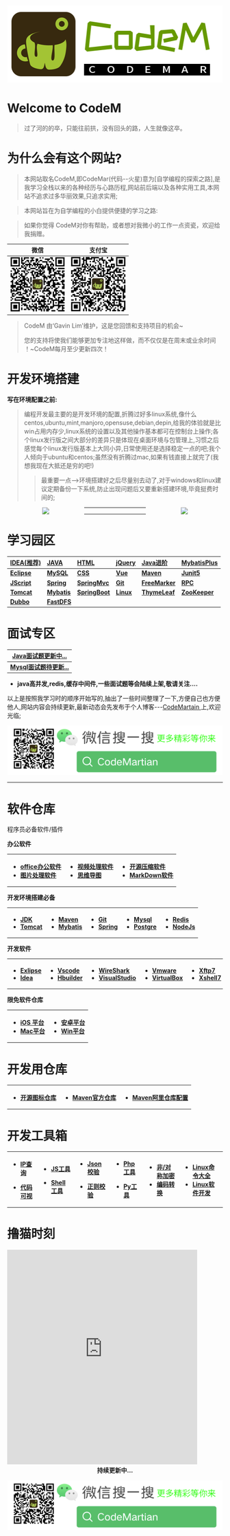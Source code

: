 <p align="center">
    <a href="https://mp.weixin.qq.com/s/163jExVR3EL1g_alHPu5tQ" target="_blank">

![](.\pic\logo2.png)

  </a>
</p>



# Welcome to CodeM

> 过了河的的卒，只能往前拱，没有回头的路，人生就像这卒。 

# 为什么会有这个网站?

> 本网站取名CodeM,即CodeMar(代码--火星)意为[自学编程的探索之路],是我学习全栈以来的各种经历与心路历程,网站前后端以及各种实用工具,本网站不追求过多华丽效果,只追求实用;

>本网站旨在为自学编程的小白提供便捷的学习之路:

> 如果你觉得 CodeM对你有帮助，或者想对我微小的工作一点资瓷，欢迎给我捐赠。

| <center>微信<center>               | <center>支付宝<center>             |
| ---------------------------------- | ---------------------------------- |
| ![1645284993351](.\pic\wechat.png) | ![1645285069014](.\pic\alipay.png) |

> CodeM 由‘Gavin Lim’维护，这是您回馈和支持项目的机会~
>
> 您的支持将使我们能够更加专注地这样做，而不仅仅是在周末或业余时间 ！~CodeM每月至少更新四次！

 

# 开发环境搭建

**写在环境配置之前:**

> 编程开发最主要的是开发环境的配置,折腾过好多linux系统,像什么centos,ubuntu,mint,manjoro,opensuse,debian,depin,给我的体验就是比win占用内存少,linux系统的设置以及其他操作基本都可在控制台上操作;各个linux发行版之间大部分的差异只是体现在桌面环境与包管理上,习惯之后感觉每个linux发行版基本上大同小异,日常使用还是选择稳定一点的吧;我个人倾向于ubuntu和centos;虽然没有折腾过mac,如果有钱直接上就完了(我想我现在大抵还是穷的吧!)
>
> > 最重要一点-->环境搭建好之后尽量别去动了,对于windows和linux建议定期备份一下系统,防止出现问题后又要重新搭建环境,毕竟挺费时间的;

<center>

[<div   style="float:left;width:180px;heigh:20px"/>![](/pic/div/windows.png)</div>](https://download.csdn.net/download/weixin_54061333/23161311)

[<div   style="float:right;width:180px;heigh:20px"/>![](/pic/div/linux.png)</div>](https://blog.csdn.net/weixin_54061333/article/details/122285996)

</center>

------

------



# 学习园区

| [IDEA(推荐)](/idea/Idea.md#idea)                        | [JAVA](/java/JavaBase1-8.md#java概述)          | [HTML](/html/html.md#html语言)                          | [jQuery](/html/jQuery.md#jquery)             | [Java进阶](/javaprom/Javaprom.md#java知识点精选)       | **[MybatisPlus](/mybatis/MybatisPlus.md#MybatisPlus)** |
| :------------------------------------------------------ | :--------------------------------------------- | :------------------------------------------------------ | :------------------------------------------- | :----------------------------------------------------- | :----------------------------------------------------- |
| **[Eclipse](https://www.w3cschool.cn/eclipse/)**        | **[MySQL](/mysql/MySQLBase01.md#mysql数据库)** | **[CSS](https://www.runoob.com/css/css-tutorial.html)** | **[Vue](https://cn.vuejs.org/v2/guide/)**    | **[Maven](/maven/MavenBase1.md#Maven)**                | **[Junit5](/Junit/Junit.md#Junit5)**                   |
| **[JScript](https://www.w3school.com.cn/js/index.asp)** | **[Spring](/spring/Spring.md#spring)**         | **[SpringMvc](/spring/SpringMvc.md#springmvc)**         | **[Git](/git/GitBase01.md#Git)**             | **[FreeMarker](/freemarker/freemarker.md#freemarker)** | **[RPC](/RPC/Rpc.md#RPC)**                             |
| **[Tomcat](/tomcat/tomcat.md#tomcat的安装)**            | **[Mybatis](/mybatis/Mybatis.md#mybatis)**     | **[SpringBoot](/spring/SpringBoot.md#springboot)**      | **[Linux](/linux/LinuxsysStu.md#Linux学习)** | **[ThymeLeaf](/thymeleaf/ThymeLeaf.md#thymeleaf)**     | **[ZooKeeper](/RPC/Zookeeper.md#ZooKeeper)**           |
| **[Dubbo](/RPC/Dubbo.md#Dubbo)**                        | **[FastDFS](/RPC/FastDFS.md#FastDFS)**         |                                                         |                                              |                                                        |                                                        |

# 面试专区

| **[Java面试题更新中...](/java/java面试题#Java面试题)** |
| ------------------------------------------------------ |
| **[Mysql面试题待更新...](preparing)**                  |



- **java高并发,redis,缓存中间件,一些面试题等会陆续上架,敬请关注....**

以上是按照我学习时的顺序开始写的,抽出了一些时间整理了一下,方便自己也方便他人,网站内容会持续更新,最新动态会先发布于个人博客---[CodeMartain ](https://blog.csdn.net/weixin_54061333?spm=1010.2135.3001.5421)上,欢迎光临;

![](.\pic\div\weichatcode.png)

------



# 软件仓库

程序员必备软件/插件

**办公软件**

<table>

<th style="text-align:left">

- [office办公软件](https://mp.weixin.qq.com/s/29Do6pjEeA2yJuvVZjVHjg)
- [图片处理软件](https://mp.weixin.qq.com/s/O4jlhnPow_c0Tm08n1C0jA)

</th>

<th style="text-align:left">

- [视频处理软件](https://mp.weixin.qq.com/s/DhsUGi0oEQ6ivYDDqiJOGA)
- [思维导图](https://www.edrawsoft.cn/mindmaster/lp-1.html?channel=baidu)

</th>

<th style="text-align:left">

- [开源压缩软件](https://www.7-zip.org/)
- [MarkDown软件](https://atom.io/)

</th>

</table>

**开发环境搭建必备**

<table>

<th style="text-align:left">

- [JDK](https://www.oracle.com/java/technologies/downloads/)   
- [Tomcat](https://tomcat.apache.org/)   

</th>

<th style="text-align:left">

- [Maven](https://maven.apache.org/download.cgi)   
- [Mybatis](https://mvnrepository.com/artifact/org.mybatis/mybatis/3.5.9)   

</th>

<th style="text-align:left">

- [Git](https://git-scm.com/)
- [Spring](https://github.com/spring-projects/spring-framework)   

</th>

<th style="text-align:left">

- [Mysql ](https://www.mysql.com/downloads/)   
- [Postgre](https://www.postgresql.org/download/)       

</th>

<th style="text-align:left">

- [Redis](https://redis.io/download)   
- [NodeJs](https://nodejs.org/en/) 

</th>

</table>

**开发软件**

<table>

<th style="text-align:left">

- [Exlipse](https://www.eclipse.org/eclipseide/)
- [Idea](https://www.jetbrains.com.cn/en-us/idea/)

</th>

<th style="text-align:left">

- [Vscode](https://code.visualstudio.com/)
- [Hbuilder](https://dcloud.io/hbuilderx.html)

</th>

<th style="text-align:left">

- [WireShark](https://www.wireshark.org/)
- [VisualStudio](https://visualstudio.microsoft.com/zh-hans/)

</th>

<th style="text-align:left">

- [Vmware](https://www.vmware.com/products/workstation-pro.html)   
- [VirtualBox](https://www.virtualbox.org/wiki/Downloads)

</th>

<th style="text-align:left">

- [Xftp7](https://download.csdn.net/download/weixin_54061333/66086619)
- [Xshell7](https://download.csdn.net/download/weixin_54061333/66086619) 

</th>

</table>

**限免软件仓库**

<table>

<th style="text-align:left">

- [iOS 平台](http://free.apprcn.com/category/ios/) 
- [Mac平台](http://free.apprcn.com/category/mac/)

</th>

<th style="text-align:left">

- [安卓平台](http://free.apprcn.com/category/android/) 
- [Win平台](http://free.apprcn.com/category/pc/) 

</th>

</table>

# 开发用仓库

<table>

<th style="text-align:left">

- [开源图标仓库](https://icons.bootcss.com)

</th>

<th style="text-align:left">

- [Maven官方仓库](https://mvnrepository.com/)

</th>

<th style="text-align:left">

- [Maven阿里仓库配置](https://developer.aliyun.com/mvn/guide?spm=a2c6h.13651104.0.0.435836a4qYtTM3)   

</th>

</table>

# 开发工具箱

<table>

<th style="text-align:left">

- [IP查询](http://mip.chinaz.com/?query=)

- [代码可视](https://algorithm-visualizer.org/)

</th>

<th style="text-align:left">

- [JS工具](https://tool.lu/js/)

- [Shell工具](https://tool.lu/shell/)

</th>

<th style="text-align:left">

- [Json校验](https://tool.lu/json/) 

- [正则校验](https://c.runoob.com/front-end/854/) 

</th>

<th style="text-align:left">

- [Php工具](https://tool.lu/php/) 

- [Py工具](https://tool.lu/pyc/) 

</th>

<th style="text-align:left">

- [非/对称加密](http://tool.chacuo.net/cryptrsaprikey) 
- [编码转换](https://tool.lu/encdec/) 

</th>

<th style="text-align:left">

- [Linux命令大全](https://www.linuxcool.com/)
- [Linux软件开发](https://linux.cn/tech/program/) 

</th>

</table>

# 撸猫时刻

<iframe  height=500  width=88%  src="https://static-8a91fa41-f47d-4bb8-9c0a-1a6324166e34.bspapp.com/"  frameborder=0></iframe>



<center><b>持续更新中...</b><center>

![](.\pic\div\weichatcode.png)
